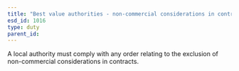 ```yaml
---
title: "Best value authorities - non-commercial considerations in contracts"
esd_id: 1016
type: duty
parent_id:  
---
```


A local authority must comply with any order relating to the exclusion of non-commercial considerations in contracts.

